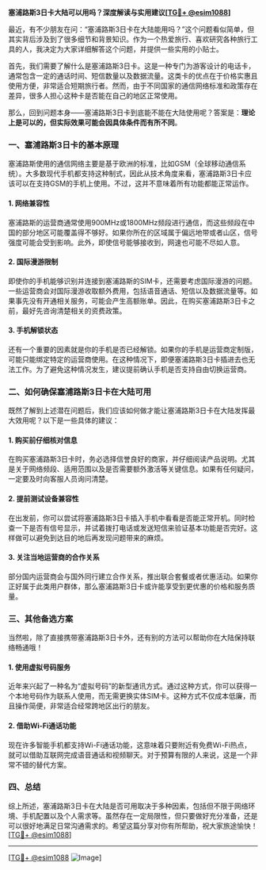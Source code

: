**塞浦路斯3日卡大陆可以用吗？深度解读与实用建议[[TG💪+ @esim1088](https://t.me/s/esim1088)]**

最近，有不少朋友在问：“塞浦路斯3日卡在大陆能用吗？”这个问题看似简单，但其实背后涉及到了很多细节和背景知识。作为一个热爱旅行、喜欢研究各种旅行工具的人，我决定为大家详细解答这个问题，并提供一些实用的小贴士。

首先，我们需要了解什么是塞浦路斯3日卡。这是一种专门为游客设计的电话卡，通常包含一定的通话时间、短信数量以及数据流量。这类卡的优点在于价格实惠且使用方便，非常适合短期旅行者。然而，由于不同国家的通信网络标准和政策存在差异，很多人担心这种卡是否能在自己的地区正常使用。

那么，回到问题本身——塞浦路斯3日卡到底能不能在大陆使用呢？答案是：**理论上是可以的，但实际效果可能会因具体条件而有所不同**。

### **一、塞浦路斯3日卡的基本原理**

塞浦路斯使用的通信网络主要是基于欧洲的标准，比如GSM（全球移动通信系统）。大多数现代手机都支持这种制式，因此从技术角度来看，塞浦路斯3日卡应该可以在支持GSM的手机上使用。不过，这并不意味着所有功能都能正常运作。

#### **1. 网络兼容性**
塞浦路斯的运营商通常使用900MHz或1800MHz频段进行通信，而这些频段在中国的部分地区可能覆盖得不够好。如果你所在的区域属于偏远地带或者山区，信号强度可能会受到影响。此外，即使信号能够接收到，网速也可能不尽如人意。

#### **2. 国际漫游限制**
即使你的手机能够识别并连接到塞浦路斯的SIM卡，还需要考虑国际漫游的问题。一些运营商会对国际漫游收取额外费用，包括语音通话、短信以及数据流量等。如果事先没有开通相关服务，可能会产生高额账单。因此，在购买塞浦路斯3日卡之前，最好先咨询清楚相关的资费政策。

#### **3. 手机解锁状态**
还有一个重要的因素就是你的手机是否已经解锁。如果你的手机是运营商定制版，可能只能绑定特定的运营商使用。在这种情况下，即便塞浦路斯3日卡插进去也无法工作。为了避免这种情况发生，建议提前确认手机是否支持自由切换运营商。

### **二、如何确保塞浦路斯3日卡在大陆可用**

既然了解到上述潜在问题后，我们应该如何做才能让塞浦路斯3日卡在大陆发挥最大效用呢？以下是一些具体的建议：

#### **1. 购买前仔细核对信息**
在购买塞浦路斯3日卡时，务必选择信誉良好的商家，并仔细阅读产品说明。尤其是关于网络频段、适用范围以及是否需要额外激活等关键信息。如果有任何疑问，一定要及时向客服人员询问清楚。

#### **2. 提前测试设备兼容性**
在出发前，你可以尝试将塞浦路斯3日卡插入手机中看看是否能正常开机。同时检查一下是否有信号显示，并试着拨打电话或发送短信来验证基本功能是否完好。这样做可以避免到达目的地后再发现问题带来的麻烦。

#### **3. 关注当地运营商的合作关系**
部分国内运营商会与国外同行建立合作关系，推出联合套餐或者优惠活动。如果你正好属于此类用户群体，那么塞浦路斯3日卡或许能享受到更优惠的价格和服务质量。

### **三、其他备选方案**

当然啦，除了直接携带塞浦路斯3日卡外，还有别的方法可以帮助你在大陆保持联络畅通哦！

#### **1. 使用虚拟号码服务**
近年来兴起了一种名为“虚拟号码”的新型通讯方式。通过这种方式，你可以获得一个本地号码作为联系人使用，而无需更换实体SIM卡。这种方式不仅成本低廉，而且操作简便，非常适合经常跨地区出行的朋友。

#### **2. 借助Wi-Fi通话功能**
现在许多智能手机都支持Wi-Fi通话功能，这意味着只要附近有免费Wi-Fi热点，就可以借助互联网完成语音通话和视频聊天。对于预算有限的人来说，这是一个非常不错的替代方案。

### **四、总结**

综上所述，塞浦路斯3日卡在大陆是否可用取决于多种因素，包括但不限于网络环境、手机配置以及个人需求等。虽然存在一定局限性，但只要做好充分准备，还是可以很好地满足日常沟通需求的。希望这篇分享对你有所帮助，祝大家旅途愉快！[[TG💪+ @esim1088](https://t.me/s/esim1088)]

---

[[TG💪+ @esim1088](https://t.me/s/esim1088) ![Image](https://i.postimg.cc/4NQfJmqS/Snipaste-2025-05-13-00-14-12.png)]